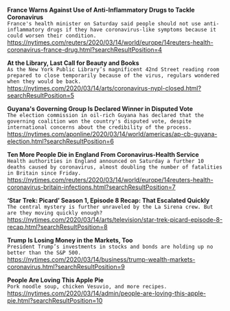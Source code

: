**France Warns Against Use of Anti-Inflammatory Drugs to Tackle Coronavirus**\
`France's health minister on Saturday said people should not use anti-inflammatory drugs if they have coronavirus-like symptoms because it could worsen their condition. `\
https://nytimes.com/reuters/2020/03/14/world/europe/14reuters-health-coronavirus-france-drug.html?searchResultPosition=4

**At the Library, Last Call for Beauty and Books**\
`As the New York Public Library’s magnificent 42nd Street reading room prepared to close temporarily because of the virus, regulars wondered when they would be back.`\
https://nytimes.com/2020/03/14/arts/coronavirus-nypl-closed.html?searchResultPosition=5

**Guyana's Governing Group Is Declared Winner in Disputed Vote**\
`The election commission in oil-rich Guyana has declared that the governing coalition won the country's disputed vote, despite international concerns about the credibility of the process. `\
https://nytimes.com/aponline/2020/03/14/world/americas/ap-cb-guyana-election.html?searchResultPosition=6

**Ten More People Die in England From Coronavirus-Health Service**\
`Health authorities in England announced on Saturday a further 10 deaths caused by coronavirus, almost doubling the number of fatalities in Britain since Friday.`\
https://nytimes.com/reuters/2020/03/14/world/europe/14reuters-health-coronavirus-britain-infections.html?searchResultPosition=7

**‘Star Trek: Picard’ Season 1, Episode 8 Recap: That Escalated Quickly**\
`The central mystery is further unraveled by the La Sirena crew. But are they moving quickly enough?`\
https://nytimes.com/2020/03/14/arts/television/star-trek-picard-episode-8-recap.html?searchResultPosition=8

**Trump Is Losing Money in the Markets, Too**\
`President Trump’s investments in stocks and bonds are holding up no better than the S&P 500.`\
https://nytimes.com/2020/03/14/business/trump-wealth-markets-coronavirus.html?searchResultPosition=9

**People Are Loving This Apple Pie**\
`Pork noodle soup, chicken Vesuvio, and more recipes.`\
https://nytimes.com/2020/03/14/admin/people-are-loving-this-apple-pie.html?searchResultPosition=10

